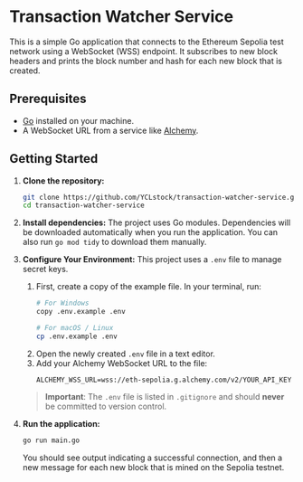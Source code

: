 # Transaction Watcher Service

This is a simple Go application that connects to the Ethereum Sepolia test network using a WebSocket (WSS) endpoint. It subscribes to new block headers and prints the block number and hash for each new block that is created.

## Prerequisites

- [Go](https://golang.org/) installed on your machine.
- A WebSocket URL from a service like [Alchemy](https://www.alchemy.com/).

## Getting Started

1.  **Clone the repository:**
    ```bash
    git clone https://github.com/YCLstock/transaction-watcher-service.git
    cd transaction-watcher-service
    ```

2.  **Install dependencies:**
    The project uses Go modules. Dependencies will be downloaded automatically when you run the application. You can also run `go mod tidy` to download them manually.

3.  **Configure Your Environment:**
    This project uses a `.env` file to manage secret keys.

    1.  First, create a copy of the example file. In your terminal, run:
        ```bash
        # For Windows
        copy .env.example .env

        # For macOS / Linux
        cp .env.example .env
        ```
    2.  Open the newly created `.env` file in a text editor.
    3.  Add your Alchemy WebSocket URL to the file:
        ```
        ALCHEMY_WSS_URL=wss://eth-sepolia.g.alchemy.com/v2/YOUR_API_KEY
        ```
    > **Important**: The `.env` file is listed in `.gitignore` and should **never** be committed to version control.

4.  **Run the application:**
    ```bash
    go run main.go
    ```

    You should see output indicating a successful connection, and then a new message for each new block that is mined on the Sepolia testnet.
